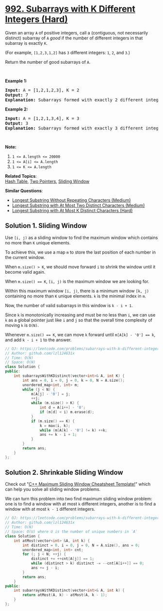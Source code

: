 # [992. Subarrays with K Different Integers (Hard)](https://leetcode.com/problems/subarrays-with-k-different-integers/)

<p>Given an array <code>A</code> of positive integers, call a (contiguous, not necessarily distinct) subarray of <code>A</code> <em>good</em> if the number of different integers in that subarray is exactly <code>K</code>.</p>

<p>(For example, <code>[1,2,3,1,2]</code> has <code>3</code> different integers: <code>1</code>, <code>2</code>, and <code>3</code>.)</p>

<p>Return the number of good subarrays of <code>A</code>.</p>

<p>&nbsp;</p>

<p><strong>Example 1:</strong></p>

<pre><strong>Input: </strong>A = <span id="example-input-1-1">[1,2,1,2,3]</span>, K = <span id="example-input-1-2">2</span>
<strong>Output: </strong><span id="example-output-1">7</span>
<strong>Explanation: </strong>Subarrays formed with exactly 2 different integers: [1,2], [2,1], [1,2], [2,3], [1,2,1], [2,1,2], [1,2,1,2].
</pre>

<p><strong>Example 2:</strong></p>

<pre><strong>Input: </strong>A = <span id="example-input-2-1">[1,2,1,3,4]</span>, K = <span id="example-input-2-2">3</span>
<strong>Output: </strong><span id="example-output-2">3</span>
<strong>Explanation: </strong>Subarrays formed with exactly 3 different integers: [1,2,1,3], [2,1,3], [1,3,4].
</pre>

<p>&nbsp;</p>

<p><strong>Note:</strong></p>

<ol>
	<li><code>1 &lt;= A.length &lt;= 20000</code></li>
	<li><code>1 &lt;= A[i] &lt;= A.length</code></li>
	<li><code>1 &lt;= K &lt;= A.length</code></li>
</ol>

**Related Topics**:  
[Hash Table](https://leetcode.com/tag/hash-table/), [Two Pointers](https://leetcode.com/tag/two-pointers/), [Sliding Window](https://leetcode.com/tag/sliding-window/)

**Similar Questions**:
* [Longest Substring Without Repeating Characters (Medium)](https://leetcode.com/problems/longest-substring-without-repeating-characters/)
* [Longest Substring with At Most Two Distinct Characters (Medium)](https://leetcode.com/problems/longest-substring-with-at-most-two-distinct-characters/)
* [Longest Substring with At Most K Distinct Characters (Hard)](https://leetcode.com/problems/longest-substring-with-at-most-k-distinct-characters/)

## Solution 1. Sliding Window

Use `[i, j)` as a sliding window to find the maximum window which contains no more than `K` unique elements.

To achieve this, we use a map `m` to store the last position of each number in the current window.

When `m.size() > K`, we should move forward `i` to shrink the window until it become valid again.

When `m.size() == K`, `[i, j)` is the maximum window we are looking for. 

Within this maximum window `[i, j)`, there is a minimum window `[k, j)` containing no more than `K` unique elements. `k` is the minimal index in `m`.

Now, the number of valid subarrays in this window is `k - i + 1`.

Since `k` is monotonically increasing and must be no less than `i`, we can use `k` as a global pointer just like `i` and `j` so that the overall time complexity of moving `k` is `O(N)`.

Whenever `m.size() == K`, we can move `k` forward until `m[A[k] - '0'] == k`, and add `k - i + 1` to the answer.

```cpp
// OJ: https://leetcode.com/problems/subarrays-with-k-different-integers/
// Author: github.com/lzl124631x
// Time: O(N)
// Space: O(N)
class Solution {
public:
    int subarraysWithKDistinct(vector<int>& A, int K) {
        int ans = 0, i = 0, j = 0, k = 0, N = A.size();
        unordered_map<int, int> m;
        while (j < N) {
            m[A[j] - '0'] = j;
            ++j;
            while (m.size() > K) {
                int d = A[i++] - '0';
                if (m[d] < i) m.erase(d);
            }
            if (m.size() == K) {
                k = max(i, k);
                while (m[A[k] - '0'] != k) ++k;
                ans += k - i + 1;
            }
        }
        return ans;
    }
};
```

## Solution 2. Shrinkable Sliding Window

Check out "[C++ Maximum Sliding Window Cheatsheet Template!](https://leetcode.com/problems/frequency-of-the-most-frequent-element/discuss/1175088/C%2B%2B-Maximum-Sliding-Window-Cheatsheet-Template!)" which can help you solve all sliding window problems.

We can turn this problem into two find maximum sliding window problem: one is to find a window with at most `k` different integers, another is to find a window with at most `k - 1` different integers.

```cpp
// OJ: https://leetcode.com/problems/subarrays-with-k-different-integers/
// Author: github.com/lzl124631x
// Time: O(N)
// Space: O(U) where U is the number of unique numbers in `A`
class Solution {
    int atMost(vector<int> &A, int k) {
        int distinct = 0, i = 0, j = 0, N = A.size(), ans = 0;
        unordered_map<int, int> cnt;
        for (; j < N; ++j) {
            distinct += ++cnt[A[j]] == 1;
            while (distinct > k) distinct -= --cnt[A[i++]] == 0;
            ans += j - i;
        }
        return ans;
    }
public:
    int subarraysWithKDistinct(vector<int>& A, int k) {
        return atMost(A, k) - atMost(A, k - 1);
    }
};
```
